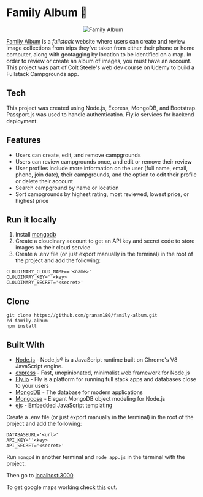 #  Family Album 📸

 <p align="center">
  <img src="https://firebasestorage.googleapis.com/v0/b/react-portfolio-dashboar-f6b3a.appspot.com/o/portfolio%2Ffamily-album.png?alt=media&token=ffb3d0bf-e658-4da7-aba3-c49fa07499c9&_gl=1*1jqqzcz*_ga*MzA4NzMyNDQ0LjE2OTY4MDE5OTA.*_ga_CW55HF8NVT*MTY5NjgwMTk4OS4xLjEuMTY5NjgwMjA4OC4yMS4wLjA." alt="Family Album"
 </p>

<a href="https://family-album.fly.dev/" target="_blank">Family Album</a> is a *fullstack* website where users can create and review image collections from trips they've taken from either their phone or home computer, along with geotagging by location to be identified on a map. In order to review or create an album of images, you must have an account. This project was part of Colt Steele's web dev course on Udemy to build a Fullstack Campgrounds app.  

## Tech
This project was created using Node.js, Express, MongoDB, and Bootstrap. Passport.js was used to handle authentication. Fly.io services for backend deployment.  

## Features
* Users can create, edit, and remove campgrounds
* Users can review campgrounds once, and edit or remove their review
* User profiles include more information on the user (full name, email, phone, join date), their campgrounds, and the option to edit their profile or delete their account
* Search campground by name or location
* Sort campgrounds by highest rating, most reviewed, lowest price, or highest price

## Run it locally
1. Install [mongodb](https://www.mongodb.com/)
2. Create a cloudinary account to get an API key and secret code to store images on their cloud service
3. Create a .env file (or just export manually in the terminal) in the root of the project and add the following:  

```
CLOUDINARY_CLOUD_NAME=='<name>'
CLOUDINARY_KEY=''<key>
CLOUDINARY_SECRET='<secret>'
```
## Clone

```
git clone https://github.com/granam180/family-album.git
cd family-album
npm install
```
## Built With

- [Node.js](https://nodejs.org) - Node.js® is a JavaScript runtime built on Chrome's V8 JavaScript engine.
- [express](https://expressjs.com//) - Fast, unopinionated, minimalist web framework for Node.js
- [Fly.io](https://fly.io/) - Fly is a platform for running full stack apps and databases close to your users
- [MongoDB](https://www.mongodb.com/) - The database for
  modern applications
- [Mongoose](https://mongoosejs.com/) - Elegant MongoDB object modeling for Node.js
- [ejs](https://ejs.co/) - Embedded JavaScript templating

Create a .env file (or just export manually in the terminal) in the root of the project and add the following:  

```
DATABASEURL='<url>'
API_KEY=''<key>
API_SECRET='<secret>'
```

Run ```mongod``` in another terminal and ```node app.js``` in the terminal with the project.  

Then go to [localhost:3000](http://localhost:3000/).

To get google maps working check [this](https://github.com/nax3t/google-maps-api) out.
